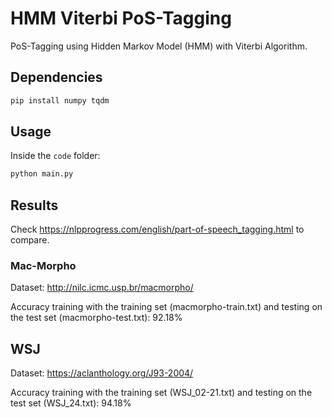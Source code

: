 # HMM Viterbi PoS-Tagging

PoS-Tagging using Hidden Markov Model (HMM) with Viterbi Algorithm.

## Dependencies

```bash
pip install numpy tqdm
```

## Usage

Inside the `code` folder:

```bash
python main.py
```

## Results

Check https://nlpprogress.com/english/part-of-speech_tagging.html to compare.

### Mac-Morpho

Dataset: http://nilc.icmc.usp.br/macmorpho/

Accuracy training with the training set (macmorpho-train.txt) and testing on the test set (macmorpho-test.txt): 92.18%

## WSJ
Dataset: https://aclanthology.org/J93-2004/

Accuracy training with the training set (WSJ_02-21.txt) and testing on the test set (WSJ_24.txt): 94.18%